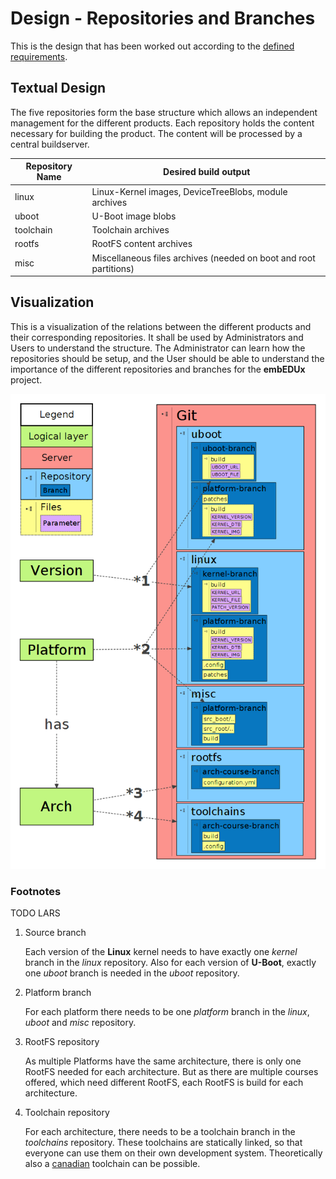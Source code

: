 # Design - Repositories and Branches

This is the design that has been worked out according to the [defined
requirements](../common/requirements.md).

## Textual Design
The five repositories form the base structure which allows an independent
management for the different products. Each repository holds the content
necessary for building the product. The content will be processed by a central
buildserver. 

Repository Name | Desired build output
--- | ---
linux |  Linux-Kernel images, DeviceTreeBlobs, module archives
uboot |  U-Boot image blobs
toolchain |  Toolchain archives
rootfs |  RootFS content archives
misc |  Miscellaneous files archives (needed on boot and root partitions)

## Visualization
This is a visualization of the relations between the different products and
their corresponding repositories. It shall be used by Administrators and Users
to understand the structure. The Administrator can learn how the repositories
should be setup, and the User should be able to understand the importance of the
different repositories and branches for the **embEDUx** project. 

[![Repository structure](usage/common/img/repositories.png)](usage/common/img/repositories.png)


### Footnotes
TODO LARS
1. Source branch

    Each version of the **Linux** kernel needs to have exactly one *kernel*
    branch in the *linux* repository. Also for each version of **U-Boot**,
    exactly one *uboot* branch is needed in the *uboot* repository.

1. Platform branch

    For each platform there needs to be one *platform* branch in the *linux*,
    *uboot* and *misc* repository.

1. RootFS repository

    As multiple Platforms have the same architecture, there is only one RootFS
    needed for each architecture. But as there are multiple courses offered,
    which need different RootFS, each RootFS is build for each architecture.

1. Toolchain repository

    For each architecture, there needs to be a toolchain branch in the
    *toolchains* repository. These toolchains are statically linked, so that
    everyone can use them on their own development system. Theoretically also a
    [canadian](http://crosstool-ng.org/#canadian_build) toolchain can be
    possible.

